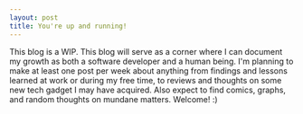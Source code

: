 ```yaml
---
layout: post
title: You're up and running!
---
```


This blog is a WIP. This blog will serve as a corner where I can document my growth as both a software developer and a human being. I'm planning to make at least one post per week about anything from findings and lessons learned at work or during my free time, to reviews and thoughts on some new tech gadget I may have acquired. Also expect to find comics, graphs, and random thoughts on mundane matters. Welcome! :)
